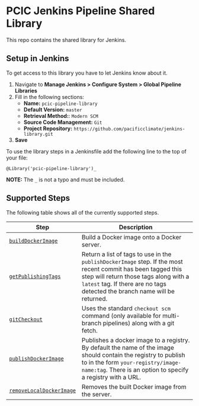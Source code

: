 # PCIC Jenkins Pipeline Shared Library
This repo contains the shared library for Jenkins.

## Setup in Jenkins
To get access to this library you have to let Jenkins know about it.

1. Navigate to **Manage Jenkins > Configure System > Global Pipeline Libraries**
2. Fill in the following sections:
    - **Name:** `pcic-pipeline-library`
    - **Default Version:** `master`
    - **Retrieval Method:**: `Modern SCM`
    - **Source Code Management:** `Git`
    - **Project Repository:** `https://github.com/pacificclimate/jenkins-library.git`
3. **Save**

To use the library steps in a Jenkinsfile add the following line to the top of your file:
```
@Library('pcic-pipeline-library')_
```
**NOTE:** The `_` is not a typo and must be included.

## Supported Steps
The following table shows all of the currently supported steps.

| Step | Description |
|------|-------------|
| [`buildDockerImage`](https://github.com/pacificclimate/jenkins-library/blob/dev/vars/buildDockerImage.groovy) | Build a Docker image onto a Docker server. |
| [`getPublishingTags`](https://github.com/pacificclimate/jenkins-library/blob/dev/vars/getPublishingTags.groovy) | Return a list of tags to use in the `publishDockerImage` step.  If the most recent commit has been tagged this step will return those tags along with a `latest` tag.  If there are no tags detected the branch name will be returned. |
| [`gitCheckout`](https://github.com/pacificclimate/jenkins-library/blob/dev/vars/gitCheckout.groovy) | Uses the standard `checkout scm` command (only available for multi-branch pipelines) along with a git fetch. |
| [`publishDockerImage`](https://github.com/pacificclimate/jenkins-library/blob/dev/vars/publishDockerImage.groovy) | Publishes a docker image to a registry.  By default the name of the image should contain the registry to publish to in the form `your-registry/image-name:tag`.  There is an option to specify a registry with a URL. |
| [`removeLocalDockerImage`](https://github.com/pacificclimate/jenkins-library/blob/dev/vars/removeLocalDockerImage.groovy) | Removes the built Docker image from the server. |
